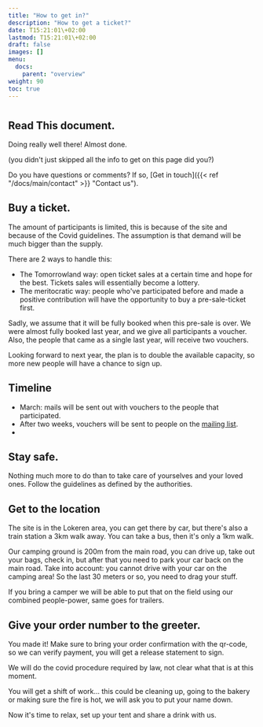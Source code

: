 ```yaml
---
title: "How to get in?"
description: "How to get a ticket?"
date: T15:21:01\+02:00
lastmod: T15:21:01\+02:00
draft: false
images: []
menu: 
  docs:
    parent: "overview"
weight: 90
toc: true
---
```

# 

## Read This document.

Doing really well there! Almost done.

\(you didn't just skipped all the info to get on this page did you?\)


Do you have questions or comments? If so, [Get in touch]({{< ref "/docs/main/contact" >}} "Contact us").

## Buy a ticket.
The amount of participants is limited, this is because of the site and because of the Covid guidelines. The assumption is that demand will be much bigger than the supply. 

There are 2 ways to handle this: 
* The Tomorrowland way: open ticket sales at a certain time and hope for the best. Tickets sales will essentially become a lottery. 
* The meritocratic way: people who've participated before and made a positive contribution will have the opportunity to buy a pre-sale-ticket first. 

Sadly, we assume that it will be fully booked when this pre-sale is over. We were almost fully booked last year, and we give all participants a voucher. Also, the people that came as a single last year, will receive two vouchers.

Looking forward to next year, the plan is to double the available capacity, so more new people will have a chance to sign up.

## Timeline

* March: mails will be sent out with vouchers to the people that participated.
* After two weeks, vouchers will be sent to people on the [mailing list](https://roguerope.be/pages/newsletter.html).
* 

## Stay safe.

Nothing much more to do than to take care of yourselves and your loved ones. Follow the guidelines as defined by the authorities.

## Get to the location

The site is in the Lokeren area, you can get there by car, but there's also a train station a 3km walk away. You can take a bus, then it's only a 1km walk.

Our camping ground is 200m from the main road, you can drive up, take out your bags, check in, but after that you need to park your car back on the main road. Take into account: you cannot drive with your car on the camping area! So the last 30 meters or so, you need to drag your stuff.

If you bring a camper we will be able to put that on the field using our combined people-power, same goes for trailers.  


## Give your order number to the greeter.

You made it! Make sure to bring your order confirmation with the qr-code, so we can verify payment, you will get a release statement to sign.

We will do the covid procedure required by law, not clear what that is at this moment.

You will get a shift of work... this could be cleaning up, going to the bakery or making sure the fire is hot, we will ask you to put your name down.

Now it's time to relax, set up your tent and share a drink with us.